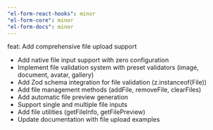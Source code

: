 ```yaml
---
"el-form-react-hooks": minor
"el-form-core": minor
"el-form-docs": minor
---
```


feat: Add comprehensive file upload support

- Add native file input support with zero configuration
- Implement file validation system with preset validators (image, document, avatar, gallery)
- Add Zod schema integration for file validation (z.instanceof(File))
- Add file management methods (addFile, removeFile, clearFiles)
- Add automatic file preview generation
- Support single and multiple file inputs
- Add file utilities (getFileInfo, getFilePreview)
- Update documentation with file upload examples
